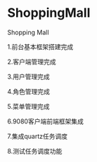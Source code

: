 # ShoppingMall
Shopping Mall

1.前台基本框架搭建完成

2.客户端管理完成

3.用户管理完成

4.角色管理完成

5.菜单管理完成

6.9080客户端前端框架集成

7.集成quartz任务调度

8.测试任务调度功能

